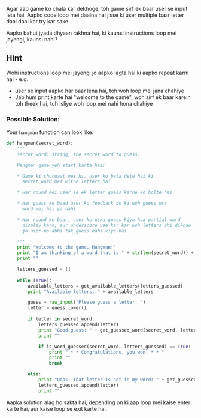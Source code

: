 Agar aap game ko chala kar dekhoge, toh game sirf ek baar user se input leta hai. Aapko code loop mei daalna hai jisse ki user multiple baar letter daal daal kar try kar sake.

Aapko bahut jyada dhyaan rakhna hai, ki kaunsi instructions loop mei jayengi, kaunsi nahi? 

## Hint
Wohi instructions loop mei jayengi jo aapko lagta hai ki aapko repeat karni hai - e.g. 
- user se input aapko har baar lena hai, toh woh loop mei jana chahiye
- Jab hum print karte hai "welcome to the game", woh sirf ek baar karein toh theek hai, toh isliye woh loop mei nahi hona chahiye

### Possible Solution:
Your `hangman` function can look like:

```python
def hangman(secret_word):
    '''
    secret_word: string, the secret word to guess.

    Hangman game yeh start karta hai:

    * Game ki shuruaat mei hi, user ko bata dete hai ki
      secret_word mei kitne letters hai

    * Har round mei user se ek letter guess karne ko bolte hai

    * Har guess ke baad user ko feedback do ki woh guess uss
      word mei hai ya nahi

    * Har round ke baar, user ko uska guess kiya hua partial word
      display karo, aur underscore use kar kar woh letters bhi dikhao
      jo user ne abhi tak guess nahi kiye hai

    '''
    print "Welcome to the game, Hangman!"
    print "I am thinking of a word that is " + str(len(secret_word)) + " letters long."
    print ""

    letters_guessed = []
    
    while (True):
        available_letters = get_available_letters(letters_guessed)
        print "Available letters: " + available_letters

        guess = raw_input("Please guess a letter: ")
        letter = guess.lower()

        if letter in secret_word:
            letters_guessed.append(letter)
            print "Good guess: " + get_guessed_word(secret_word, letters_guessed)
            print ""

            if is_word_guessed(secret_word, letters_guessed) == True:
                print " * * Congratulations, you won! * * "
                print ""
                break

        else:
            print "Oops! That letter is not in my word: " + get_guessed_word(secret_word, letters_guessed)
            letters_guessed.append(letter)
            print ""
```

Aapka solution alag ho sakta hai, depending on ki aap loop mei kaise enter karte hai, aur kaise loop se exit karte hai.